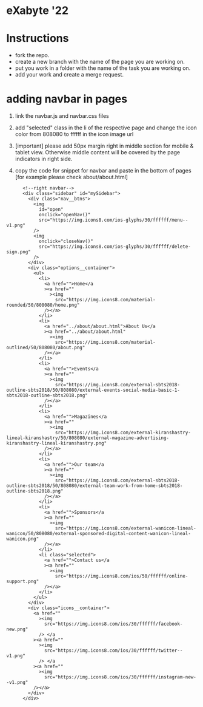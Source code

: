 # eXabyte '22

# Instructions

- fork the repo.
- create a new branch with the name of the page you are working on.
- put you work in a folder with the name of the task you are working on.
- add your work and create a merge request.

# adding navbar in pages

1. link the navbar.js and navbar.css files
2. add "selected" class in the li of the respective page and change the icon color from 808080 to ffffff in the icon image url
3. [important] please add 50px margin right in middle section for mobile & tablet view. Otherwise middle content will be covered by the page indicators in right side.

4. copy the code for snippet for navbar and paste in the bottom of pages
   [for example please check about/about.html]

```
      <!--right navbar-->
      <div class="sidebar" id="mySidebar">
        <div class="nav__btns">
          <img
            id="open"
            onclick="openNav()"
            src="https://img.icons8.com/ios-glyphs/30/ffffff/menu--v1.png"
          />
          <img
            onclick="closeNav()"
            src="https://img.icons8.com/ios-glyphs/30/ffffff/delete-sign.png"
          />
        </div>
        <div class="options__container">
          <ul>
            <li>
              <a href="">Home</a
              ><a href=""
                ><img
                  src="https://img.icons8.com/material-rounded/50/808080/home.png"
              /></a>
            </li>
            <li>
              <a href="../about/about.html">About Us</a
              ><a href="../about/about.html"
                ><img
                  src="https://img.icons8.com/material-outlined/50/808080/about.png"
              /></a>
            </li>
            <li>
              <a href="">Events</a
              ><a href=""
                ><img
                  src="https://img.icons8.com/external-sbts2018-outline-sbts2018/50/808080/external-events-social-media-basic-1-sbts2018-outline-sbts2018.png"
              /></a>
            </li>
            <li>
              <a href="">Magazines</a
              ><a href=""
                ><img
                  src="https://img.icons8.com/external-kiranshastry-lineal-kiranshastry/50/808080/external-magazine-advertising-kiranshastry-lineal-kiranshastry.png"
              /></a>
            </li>
            <li>
              <a href="">Our team</a
              ><a href=""
                ><img
                  src="https://img.icons8.com/external-sbts2018-outline-sbts2018/50/808080/external-team-work-from-home-sbts2018-outline-sbts2018.png"
              /></a>
            </li>
            <li>
              <a href="">Sponsors</a
              ><a href=""
                ><img
                  src="https://img.icons8.com/external-wanicon-lineal-wanicon/50/808080/external-sponsored-digital-content-wanicon-lineal-wanicon.png"
              /></a>
            </li>
            <li class="selected">
              <a href="">Contact us</a
              ><a href=""
                ><img
                  src="https://img.icons8.com/ios/50/ffffff/online-support.png"
              /></a>
            </li>
          </ul>
        </div>
        <div class="icons__container">
          <a href=""
            ><img
              src="https://img.icons8.com/ios/30/ffffff/facebook-new.png"
            /> </a
          ><a href=""
            ><img
              src="https://img.icons8.com/ios/30/ffffff/twitter--v1.png"
            /> </a
          ><a href=""
            ><img
              src="https://img.icons8.com/ios/30/ffffff/instagram-new--v1.png"
          /></a>
        </div>
      </div>
```
